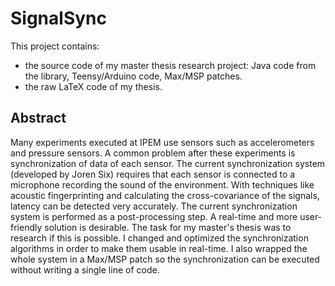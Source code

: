 # SignalSync
This project contains:
 * the source code of my master thesis research project: Java code from the library, Teensy/Arduino code, Max/MSP patches.
 * the raw LaTeX code of my thesis.

## Abstract

Many experiments executed at IPEM use sensors such as accelerometers and pressure sensors. A common problem after these experiments is synchronization of data of each sensor. The current synchronization system (developed by Joren Six) requires that each sensor is connected to a microphone recording the sound of the environment. With techniques like acoustic fingerprinting and calculating the cross-covariance of the signals, latency can be detected very accurately. The current synchronization system is performed as a post-processing step. A real-time and more user-friendly solution is desirable. The task for my master's thesis was to research if this is possible. I changed and optimized the synchronization algorithms in order to make them usable in real-time. I also wrapped the whole system in a Max/MSP patch so the synchronization can be executed without writing a single line of code.

